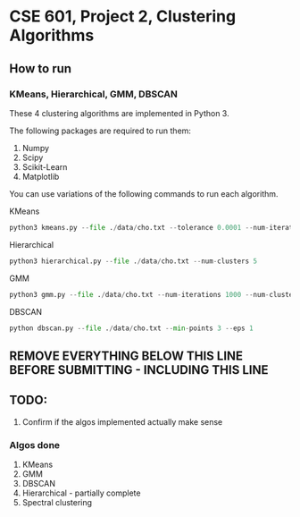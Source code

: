 # CSE 601, Project 2, Clustering Algorithms

## How to run

### KMeans, Hierarchical, GMM, DBSCAN
These 4 clustering algorithms are implemented in Python 3.

The following packages are required to run them:

1. Numpy
2. Scipy
3. Scikit-Learn
4. Matplotlib

You can use variations of the following commands to run each algorithm.

KMeans
```python
python3 kmeans.py --file ./data/cho.txt --tolerance 0.0001 --num-iterations 1000 --num-clusters 5
```

Hierarchical
```python
python3 hierarchical.py --file ./data/cho.txt --num-clusters 5
```

GMM
```python
python3 gmm.py --file ./data/cho.txt --num-iterations 1000 --num-clusters 5 --tolerance 0.0001
```

DBSCAN
```python
python dbscan.py --file ./data/cho.txt --min-points 3 --eps 1
```

## REMOVE EVERYTHING BELOW THIS LINE BEFORE SUBMITTING - INCLUDING THIS LINE
## TODO:
1. Confirm if the algos implemented actually make sense


### Algos done
1. KMeans
2. GMM
3. DBSCAN
4. Hierarchical - partially complete
5. Spectral clustering

